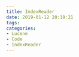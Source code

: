 ```yaml
---
title: IndexReader
date: 2019-01-12 20:19:21
tags:
categories:
- Lucene
- Code
- IndexReader
---
```

